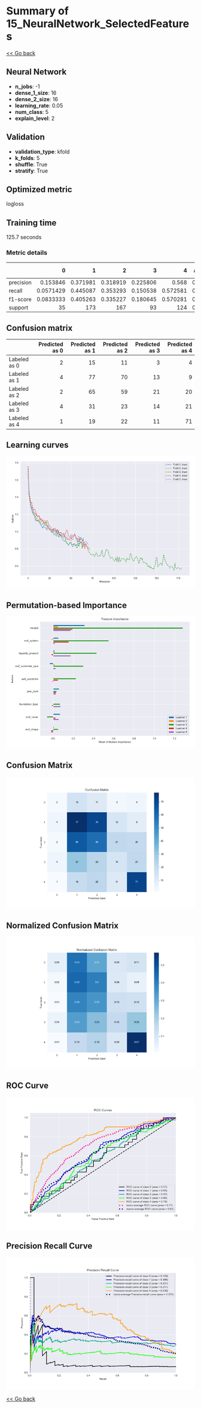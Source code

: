 # Summary of 15_NeuralNetwork_SelectedFeatures

[<< Go back](../README.md)


## Neural Network
- **n_jobs**: -1
- **dense_1_size**: 16
- **dense_2_size**: 16
- **learning_rate**: 0.05
- **num_class**: 5
- **explain_level**: 2

## Validation
 - **validation_type**: kfold
 - **k_folds**: 5
 - **shuffle**: True
 - **stratify**: True

## Optimized metric
logloss

## Training time

125.7 seconds

### Metric details
|           |          0 |          1 |          2 |         3 |          4 |   accuracy |   macro avg |   weighted avg |   logloss |
|:----------|-----------:|-----------:|-----------:|----------:|-----------:|-----------:|------------:|---------------:|----------:|
| precision |  0.153846  |   0.371981 |   0.318919 |  0.225806 |   0.568    |   0.376689 |    0.32771  |       0.362211 |   1.88145 |
| recall    |  0.0571429 |   0.445087 |   0.353293 |  0.150538 |   0.572581 |   0.376689 |    0.315728 |       0.376689 |   1.88145 |
| f1-score  |  0.0833333 |   0.405263 |   0.335227 |  0.180645 |   0.570281 |   0.376689 |    0.31495  |       0.365752 |   1.88145 |
| support   | 35         | 173        | 167        | 93        | 124        |   0.376689 |  592        |     592        |   1.88145 |


## Confusion matrix
|              |   Predicted as 0 |   Predicted as 1 |   Predicted as 2 |   Predicted as 3 |   Predicted as 4 |
|:-------------|-----------------:|-----------------:|-----------------:|-----------------:|-----------------:|
| Labeled as 0 |                2 |               15 |               11 |                3 |                4 |
| Labeled as 1 |                4 |               77 |               70 |               13 |                9 |
| Labeled as 2 |                2 |               65 |               59 |               21 |               20 |
| Labeled as 3 |                4 |               31 |               23 |               14 |               21 |
| Labeled as 4 |                1 |               19 |               22 |               11 |               71 |

## Learning curves
![Learning curves](learning_curves.png)

## Permutation-based Importance
![Permutation-based Importance](permutation_importance.png)
## Confusion Matrix

![Confusion Matrix](confusion_matrix.png)


## Normalized Confusion Matrix

![Normalized Confusion Matrix](confusion_matrix_normalized.png)


## ROC Curve

![ROC Curve](roc_curve.png)


## Precision Recall Curve

![Precision Recall Curve](precision_recall_curve.png)



[<< Go back](../README.md)
